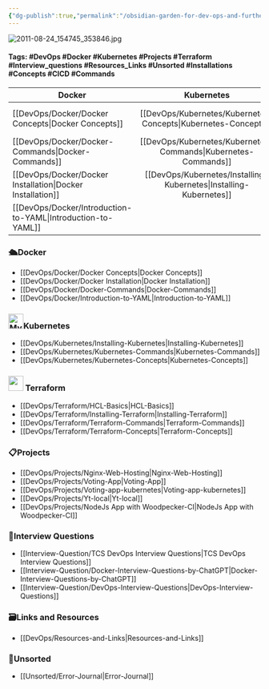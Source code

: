 ```yaml
---
{"dg-publish":true,"permalink":"/obsidian-garden-for-dev-ops-and-further/","tags":["DevOps","#Docker","#Kubernetes","#Projects","#Terraform","#Interview_questions","Resources_Links","Unsorted","#Installations","#Concepts","CICD","Commands","gardenEntry"],"noteIcon":""}
---
```


![2011-08-24_154745_353846.jpg](/img/user/2011-08-24_154745_353846.jpg)

#### Tags: #DevOps #Docker #Kubernetes #Projects #Terraform #Interview_questions #Resources_Links #Unsorted #Installations #Concepts #CICD #Commands 

| **Docker** | **Kubernetes** | **Terraform** |
| ---- | :--: | ---: |
| [[DevOps/Docker/Docker Concepts\|Docker Concepts]] | [[DevOps/Kubernetes/Kubernetes-Concepts\|Kubernetes-Concepts]] | [[DevOps/Terraform/Terraform-Concepts\|Terraform-Concepts]] |
| [[DevOps/Docker/Docker-Commands\|Docker-Commands]] | [[DevOps/Kubernetes/Kubernetes-Commands\|Kubernetes-Commands]] | [[DevOps/Terraform/Terraform-Commands\|Terraform-Commands]] |
| [[DevOps/Docker/Docker Installation\|Docker Installation]]<br> | [[DevOps/Kubernetes/Installing-Kubernetes\|Installing-Kubernetes]] | [[DevOps/Terraform/Installing-Terraform\|Installing-Terraform]] |
| [[DevOps/Docker/Introduction-to-YAML\|Introduction-to-YAML]] |  | [[DevOps/Terraform/HCL-Basics\|HCL-Basics]] |


### 🛳️Docker
- [[DevOps/Docker/Docker Concepts\|Docker Concepts]]
- [[DevOps/Docker/Docker Installation\|Docker Installation]]
- [[DevOps/Docker/Docker-Commands\|Docker-Commands]]
- [[DevOps/Docker/Introduction-to-YAML\|Introduction-to-YAML]] 
### <img src="https://duckduckgo.com/i/2ecee014.png" alt="My Image" width="30" height="30" style="margin: 0">Kubernetes
- [[DevOps/Kubernetes/Installing-Kubernetes\|Installing-Kubernetes]]
- [[DevOps/Kubernetes/Kubernetes-Commands\|Kubernetes-Commands]]
- [[DevOps/Kubernetes/Kubernetes-Concepts\|Kubernetes-Concepts]]
### <img src="https://external-content.duckduckgo.com/iu/?u=https%3A%2F%2Fwww.pinclipart.com%2Fpicdir%2Fbig%2F519-5197888_terraform-terraform-icon-png-clipart.png&f=1&nofb=1&ipt=e8b22dedcfcad4db22a5b397ffd8ff254a9b597c07afdb55584393cda576139e&ipo=images" width="30px" height="30px" style="margin: 0"> Terraform
- [[DevOps/Terraform/HCL-Basics\|HCL-Basics]]
- [[DevOps/Terraform/Installing-Terraform\|Installing-Terraform]]
- [[DevOps/Terraform/Terraform-Commands\|Terraform-Commands]]
- [[DevOps/Terraform/Terraform-Concepts\|Terraform-Concepts]]
### 📋Projects
- [[DevOps/Projects/Nginx-Web-Hosting\|Nginx-Web-Hosting]]
- [[DevOps/Projects/Voting-App\|Voting-App]]
- [[DevOps/Projects/Voting-app-kubernetes\|Voting-app-kubernetes]]
- [[DevOps/Projects/Yt-local\|Yt-local]]
- [[DevOps/Projects/NodeJs App with Woodpecker-CI\|NodeJs App with Woodpecker-CI]]
### 💼Interview Questions
- [[Interview-Question/TCS DevOps Interview Questions\|TCS DevOps Interview Questions]]
- [[Interview-Question/Docker-Interview-Questions-by-ChatGPT\|Docker-Interview-Questions-by-ChatGPT]]
- [[Interview-Question/DevOps-Interview-Questions\|DevOps-Interview-Questions]]
### 🗃️Links and Resources
- [[DevOps/Resources-and-Links\|Resources-and-Links]]
### 🎋Unsorted
- [[Unsorted/Error-Journal\|Error-Journal]]

